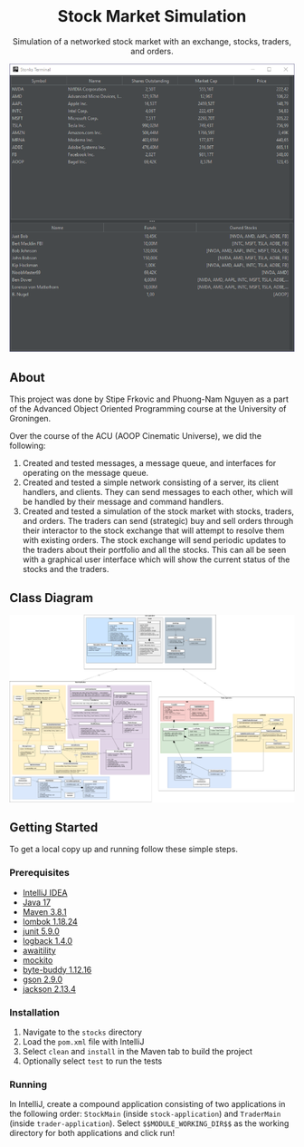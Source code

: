 <br />
<p align="center">
  <h1 align="center">Stock Market Simulation</h1>

  <p align="center">
    Simulation of a networked stock market with an exchange, stocks, traders, and orders.  </p>
</p>

![Screenshot](images/screenshot.png)


## About

This project was done by Stipe Frkovic and Phuong-Nam Nguyen as a part of the Advanced Object Oriented Programming course at the University of Groningen.

Over the course of the ACU (AOOP Cinematic Universe), we did the following:

1. Created and tested messages, a message queue, and interfaces for operating on the message queue.
2. Created and tested a simple network consisting of a server, its client handlers, and clients.
They can send messages to each other, which will be handled by their message and command handlers.
3. Created and tested a simulation of the stock market with stocks, traders, and orders.
The traders can send (strategic) buy and sell orders through their interactor to the stock exchange that will attempt to resolve them with existing orders.
The stock exchange will send periodic updates to the traders about their portfolio and all the stocks.
This can all be seen with a graphical user interface which will show the current status of the stocks and the traders.

## Class Diagram

![Class Diagram](images/class_diagram.png)


## Getting Started

To get a local copy up and running follow these simple steps.

### Prerequisites

* [IntelliJ IDEA](https://www.jetbrains.com/idea/)
* [Java 17](https://www.oracle.com/java/technologies/javase/jdk17-archive-downloads.html)
* [Maven 3.8.1](https://maven.apache.org/download.cgi)
* [lombok 1.18.24](https://projectlombok.org/download)
* [junit 5.9.0](https://junit.org/junit5/)
* [logback 1.4.0](https://logback.qos.ch/)
* [awaitility](https://github.com/awaitility/awaitility)
* [mockito](https://site.mockito.org/)
* [byte-buddy 1.12.16](https://bytebuddy.net/#/)
* [gson 2.9.0](https://github.com/google/gson)
* [jackson 2.13.4](https://github.com/FasterXML/jackson-core)

### Installation

1. Navigate to the `stocks` directory
2. Load the `pom.xml` file with IntelliJ
3. Select `clean` and `install` in the Maven tab to build the project
4. Optionally select `test` to run the tests

### Running

In IntelliJ, create a compound application consisting of two applications in the following order:
`StockMain` (inside `stock-application`) and `TraderMain` (inside `trader-application`).
Select `$$MODULE_WORKING_DIR$$` as the working directory for both applications and click run!

